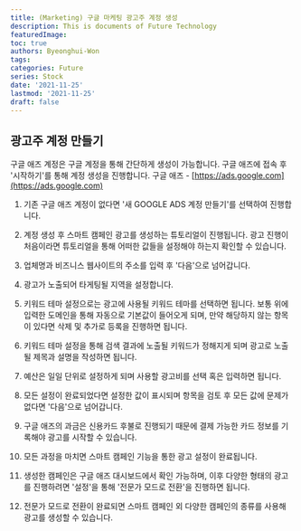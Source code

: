 ```yaml
---
title: (Marketing) 구글 마케팅 광고주 계정 생성
description: This is documents of Future Technology
featuredImage: 
toc: true
authors: Byeonghui-Won
tags:
categories: Future
series: Stock
date: '2021-11-25'
lastmod: '2021-11-25'
draft: false
---
```


## 광고주 계정 만들기

구글 애즈 계정은 구글 계정을 통해 간단하게 생성이 가능합니다. 구글 애즈에 접속 후 '시작하기'를 통해 계정 생성을 진행합니다. 
구글 애즈 - [https://ads.google.com](https://ads.google.com)

1. 기존 구글 애즈 계정이 없다면 '새 GOOGLE ADS 계정 만들기'를 선택하여 진행합니다.

2. 계정 생성 후 스마트 캠페인 광고를 생성하는 튜토리얼이 진행됩니다. 광고 진행이 처음이라면 튜토리얼을 통해 어떠한 값들을 설정해야 하는지 확인할 수 있습니다.

3. 업체명과 비즈니스 웹사이트의 주소를 입력 후 '다음'으로 넘어갑니다.

4. 광고가 노출되어 타게팅될 지역을 설정합니다.

5. 키워드 테마 설정으로는 광고에 사용될 키워드 테마를 선택하면 됩니다. 보통 위에 입력한 도메인을 통해 자동으로 기본값이 들어오게 되며, 만약 해당하지 않는 항목이 있다면 삭제 및 추가로 등록을 진행하면 됩니다.

6. 키워드 테마 설정을 통해 검색 결과에 노출될 키워드가 정해지게 되며 광고로 노출될 제목과 설명을 작성하면 됩니다.

7. 예산은 일일 단위로 설정하게 되며 사용할 광고비를 선택 혹은 입력하면 됩니다.

8. 모든 설정이 완료되었다면 설정한 값이 표시되며 항목을 검토 후 모든 값에 문제가 없다면 '다음'으로 넘어갑니다.

9. 구글 애즈의 과금은 신용카드 후불로 진행되기 때문에 결제 가능한 카드 정보를 기록해야 광고를 시작할 수 있습니다.

10. 모든 과정을 마치면 스마트 캠페인 기능을 통한 광고 설정이 완료됩니다.

11. 생성한 캠페인은 구글 애즈 대시보드에서 확인 가능하며, 이후 다양한 형태의 광고를 진행하려면 '설정'을 통해 '전문가 모드로 전환'을 진행하면 됩니다.

12. 전문가 모드로 전환이 완료되면 스마트 캠페인 외 다양한 캠페인의 종류를 사용해 광고를 생성할 수 있습니다.

